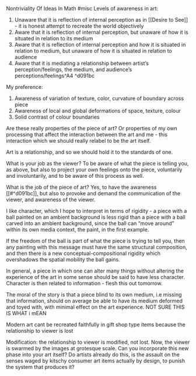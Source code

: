 Nontriviality Of Ideas In Math
#misc 
Levels of awareness in art:

1. Unaware that it is reflection of internal perception as in [[Desire to See]] - it is honest attempt to recreate the world objectively
2. Aware that it is reflection of internal perception, but unaware of how it is situated in relation to its medium
3. Aware that it is reflection of internal perception and how it is situated in relation to medium, but unaware of how it is situated in relation to audience
4. Aware that it is mediating a relationship between artist’s perception/feelings, the medium, and audience’s perceptions/feelings^A4 ^d091bc

My preference:
1. Awareness of variation of texture, color, curvature of boundary across piece
2. Awareness of local and global deformations of space, texture, colour
3. Solid contrast of colour boundaries

Are these really properties of the piece of art? Or properties of my own processing that affect the interaction between the art and me - this interaction which we should really relabel to be the art itself.

Art is a relationship, and so we should hold it to the standards of one. 

What is your job as the viewer? To be aware of what the piece is telling you, as above, but also to project your own feelings onto the piece, voluntarily and involuntarily, and to be aware of this process as well. 

What is the job of the piece of art? Yes, to have the awareness [[#^d091bc]], but also to provoke and demand the communication of the viewer, and awareness of the viewer.

I like character, which I hope to interpret in terms of rigidity - a piece with a ball painted on an ambient background is less rigid than a piece with a ball carved into an ambient background, since the ball can “move around” within its own media context, the paint, in the first example. 

If the freedom of the ball is part of what the piece is trying to tell you, then any painting with this message must have the same structural composition, and then there is a new conceptual-compositional rigidity which overshadows the spatial mobility the ball gains.

In general, a piece in which one can alter many things without altering the experience of the art in some sense should be said to have less character. Character is then related to information - flesh this out tomorrow.

The moral of the story is that a piece blind to its own medium, i.e missing that information, should on average be able to have its medium deformed and toyed with, with minimal effect on the art experience. NOT SURE THIS IS WHAT i mEAN

  

Modern art cant be recreated faithfully in gift shop type items because the relationship to viewer is lost

  

Modification: the relationship to viewer is modified, not lost. Now, the viewer is swarmed by the images at grotesque scale. Can you incorporate this new phase into your art itself? Do artists already do this, is the assault on the senses waged by kitschy consumer art items actually by design, to punish the system that produces it?

  


